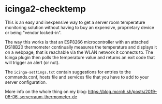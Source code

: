 # icinga2-checktemp

This is an easy and inexpensive way to get a server room temperature monitoring solution without having to buy an expensive, proprietary device or being "vendor locked-in". 

The way this works is that an ESP8266 microcontroller with an attached DS18B20 thermometer continually measures the temperature and displays it on a webpage, that is reachable via the WLAN network it connects to. The Icinga plugin then polls the temperature value and returns an exit code that will trigger an alert (or not).

The `icinga-settings.txt` contain suggestions for entries to the commands.conf, hosts file and services file that you have to add to your server configuration.

More info on the whole thing on my blog: https://blog.morph.sh/posts/2019-08-06-serverraum-thermometer-de

